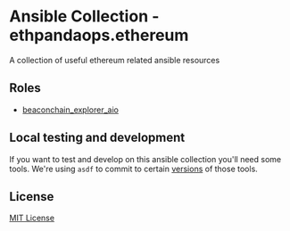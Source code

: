 # Ansible Collection - ethpandaops.ethereum

A collection of useful ethereum related ansible resources

## Roles

- [beaconchain_explorer_aio](roles/beaconchain_explorer_aio/)
## Local testing and development

If you want to test and develop on this ansible collection you'll need some tools. We're using `asdf` to commit to certain [versions](.tool-versions) of those tools.

## License

[MIT License](LICENSE)
